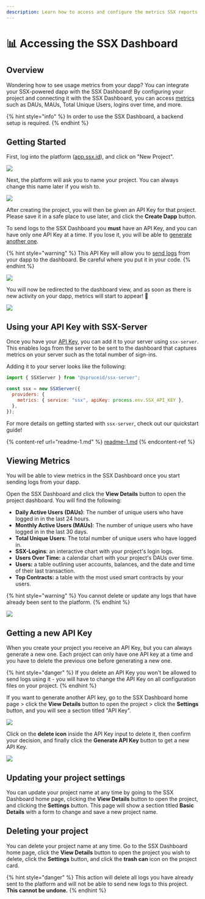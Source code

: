 ```yaml
---
description: Learn how to access and configure the metrics SSX reports from your server
---
```


# 📊 Accessing the SSX Dashboard

## Overview

Wondering how to see usage metrics from your dapp? You can integrate your SSX-powered dapp with the SSX Dashboard! By configuring your project and connecting it with the SSX Dashboard, you can access [metrics](accessing-the-ssx-dashboard.md#viewing-metrics) such as DAUs, MAUs, Total Unique Users, logins over time, and more.

{% hint style="info" %}
In order to use the SSX Dashboard, a backend setup is required.
{% endhint %}

## Getting Started

First, log into the platform ([app.ssx.id](https://app.ssx.id)), and click on "New Project".

![](<.gitbook/assets/ssx dashboard - getting started 1 - 2.gif>)

Next, the platform will ask you to name your project. You can always change this name later if you wish to.&#x20;

![](<.gitbook/assets/ssx dashboard - getting started 2 - 2.gif>)

After creating the project, you will then be given an API Key for that project. Please save it in a safe place to use later, and click the **Create Dapp** button.&#x20;

To send logs to the SSX Dashboard you **must** have an API Key, and you can have only one API Key at a time. If you lose it, you will be able to [generate another one](accessing-the-ssx-dashboard.md#getting-a-new-api-key).&#x20;

{% hint style="warning" %}
This API Key will allow you to [send logs](accessing-the-ssx-dashboard.md#using-your-api-key-with-ssx-server) from your dapp to the dashboard. Be careful where you put it in your code.
{% endhint %}

![](<.gitbook/assets/ssx dashboard - getting started 3 - 2.gif>)

You will now be redirected to the dashboard view, and as soon as there is new activity on your dapp, metrics will start to appear! :tada:

![](<.gitbook/assets/ssx dashbpard - empty metrics.png>)

## Using your API Key with SSX-Server

Once you have your [API Key](accessing-the-ssx-dashboard.md#getting-a-new-api-key), you can add it to your server using `ssx-server`. This enables logs from the server to be sent to the dashboard that captures metrics on your server such as the total number of sign-ins.

Adding it to your server looks like the following:

```javascript
import { SSXServer } from "@spruceid/ssx-server";

const ssx = new SSXServer({
  providers: {
    metrics: { service: "ssx", apiKey: process.env.SSX_API_KEY },
  },
});
```

For more details on getting started with `ssx-server`, check out our quickstart guide!

{% content-ref url="readme-1.md" %}
[readme-1.md](readme-1.md)
{% endcontent-ref %}

## Viewing Metrics

You will be able to view metrics in the SSX Dashboard once you start sending logs from your dapp.&#x20;

Open the SSX Dashboard and click the **View Details** button to open the project dashboard. You will find the following:

* **Daily Active Users** **(DAUs)**: The number of unique users who have logged in in the last 24 hours.
* **Monthly Active Users (MAUs)**: The number of unique users who have logged in in the last 30 days.
* **Total Unique Users**: The total number of unique users who have logged in.
* **SSX-Logins**: an interactive chart with your project's login logs.
* **Users Over Time:** a calendar chart with your project's DAUs over time.
* **Users:** a table outlining user accounts, balances, and the date and time of their last transaction.
* **Top Contracts:** a table with the most used smart contracts by your users.

{% hint style="warning" %}
You cannot delete or update any logs that have already been sent to the platform.
{% endhint %}

![](<.gitbook/assets/ssx dashboard - viewing metrics 1 - 2.gif>)

## Getting a new API Key

When you create your project you receive an API Key, but you can always generate a new one. Each project can only have one API key at a time and you have to delete the previous one before generating a new one.&#x20;

{% hint style="danger" %}
If you delete an API Key you won't be allowed to send logs using it - you will have to change the API Key on all configuration files on your project.
{% endhint %}

If you want to generate another API key, go to the SSX Dashboard home page > click the **View Details** button to open the project > click the **Settings** button, and you will see a section titled "API Key".

![](<.gitbook/assets/ssx dashboard - getting a new api key 1 - 2.gif>)

Click on the **delete icon** inside the API Key input to delete it, then confirm your decision, and finally click the **Generate API Key** button to get a new API Key.&#x20;

![](<.gitbook/assets/ssx dashboard - getting a new api key 2 - 2.gif>)

## Updating your project settings

You can update your project name at any time by going to the SSX Dashboard home page, clicking the **View Details** button to open the project, and clicking the **Settings** button. This page will show a section titled **Basic Details** with a form to change and save a new project name.&#x20;

## Deleting your project

You can delete your project name at any time. Go to the SSX Dashboard home page, click the **View Details** button to open the project you wish to delete, click the **Settings** button, and click the **trash can** icon on the project card.

{% hint style="danger" %}
This action will delete all logs you have already sent to the platform and will not be able to send new logs to this project. **This cannot be undone.**
{% endhint %}
